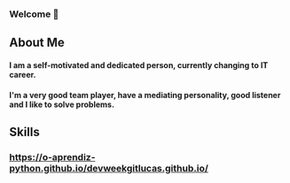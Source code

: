 ### Welcome 👋

## About Me

#### I am a self-motivated and dedicated person, currently changing to IT career.
#### I'm a very good team player, have a mediating personality, good listener and I like to solve problems.

## Skills



### https://o-aprendiz-python.github.io/devweekgitlucas.github.io/
